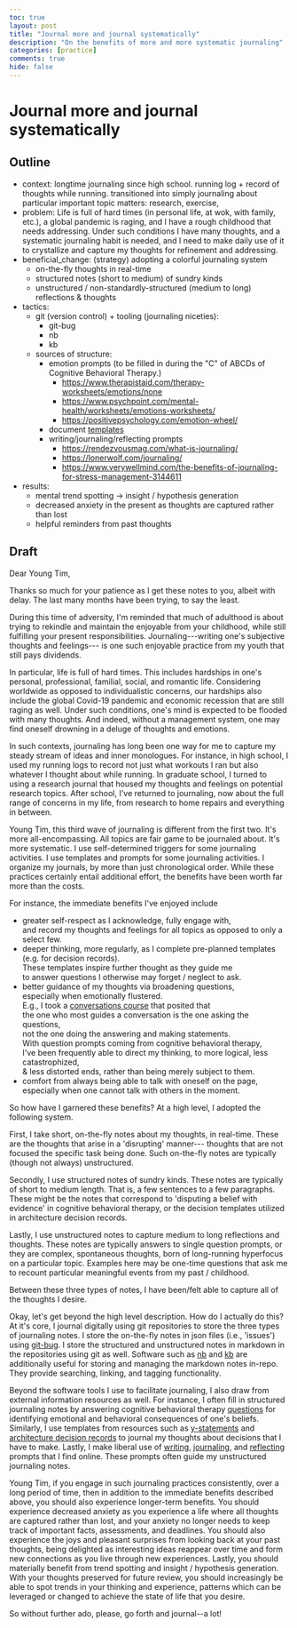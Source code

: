 ```yaml
---
toc: true
layout: post
title: "Journal more and journal systematically"
description: "On the benefits of more and more systematic journaling"
categories: [practice]
comments: true
hide: false
---
```

# Journal more and journal systematically

## Outline

- context:
  longtime journaling since high school.
  running log + record of thoughts while running.
  transitioned into simply journaling about particular important topic matters:
  research, exercise,
- problem:
  Life is full of hard times (in personal life, at wok, with family, etc.),
  a global pandemic is raging,
  and I have a rough childhood that needs addressing.
  Under such conditions I have many thoughts,
  and a systematic journaling habit is needed,
  and I need to make daily use of it to crystallize and capture my thoughts for
  refinement and addressing.
- beneficial_change: (strategy) adopting a colorful journaling system
  - on-the-fly thoughts in real-time
  - structured notes (short to medium) of sundry kinds
  - unstructured / non-standardly-structured (medium to long)
    reflections & thoughts
- tactics:
  - git (version control) + tooling (journaling niceties):
    - git-bug
    - nb
    - kb
  - sources of structure:
    - emotion prompts
      (to be filled in during the "C" of ABCDs of Cognitive Behavioral Therapy.)
      - https://www.therapistaid.com/therapy-worksheets/emotions/none
      - https://www.psychpoint.com/mental-health/worksheets/emotions-worksheets/
      - https://positivepsychology.com/emotion-wheel/
    - document [templates](https://timothyb0912.github.io/templates/)
    - writing/journaling/reflecting prompts
      - https://rendezvousmag.com/what-is-journaling/
      - https://lonerwolf.com/journaling/
      - https://www.verywellmind.com/the-benefits-of-journaling-for-stress-management-3144611
- results:
  - mental trend spotting -> insight / hypothesis generation
  - decreased anxiety in the present
    as thoughts are captured rather than lost
  - helpful reminders from past thoughts


## Draft
Dear Young Tim,

Thanks so much for your patience as I get these notes to you,
albeit with delay.
The last many months have been trying, to say the least.

During this time of adversity,
I'm reminded that much of adulthood is about trying to
rekindle and maintain the enjoyable from your childhood,
while still fulfilling your present responsibilities.
Journaling---writing one's subjective thoughts and feelings---
is one such enjoyable practice from my youth that still pays dividends.

In particular, life is full of hard times.
This includes hardships in one's
personal, professional, familial, social, and romantic life.
Considering worldwide as opposed to individualistic concerns,
our hardships also include the global Covid-19 pandemic and
economic recession that are still raging as well.
Under such conditions,
one's mind is expected to be flooded with many thoughts.
And indeed, without a management system, one may find oneself
drowning in a deluge of thoughts and emotions.

In such contexts,
journaling has long been one way for me to capture my steady
stream of ideas and inner monologues.
For instance, in high school,
I used my running logs to record not just what workouts I ran
but also whatever I thought about while running.
In graduate school, I turned to using a research journal that
housed my thoughts and feelings on potential research topics.
After school, I've returned to journaling,
now about the full range of concerns in my life,
from research to home repairs and everything in between.

Young Tim,
this third wave of journaling is different from the first two.
It's more all-encompassing.
All topics are fair game to be journaled about.
It's more systematic.
I use self-determined triggers for some journaling activities.
I use templates and prompts for some journaling activities.
I organize my journals, by more than just chronological order.
While these practices certainly entail additional effort,
the benefits have been worth far more than the costs.

For instance, the immediate benefits I've enjoyed include
- greater self-respect as I acknowledge, fully engage with,  
  and record my thoughts and feelings for all topics
  as opposed to only a select few.
- deeper thinking, more regularly, as I complete
  pre-planned templates (e.g. for decision records).  
  These templates inspire further thought as they guide me  
  to answer questions I otherwise may forget / neglect to ask.
- better guidance of my thoughts via broadening questions,  
  especially when emotionally flustered.  
  E.g., I took a [conversations course](https://www.udemy.com/course/build-better-relationships/) that posited that  
  the one who most guides a conversation is
  the one asking the questions,  
  not the one doing the answering and making statements.  
  With question prompts coming from
  cognitive behavioral therapy,  
  I've been frequently able to direct my thinking,
  to more logical, less catastrophized,  
  & less distorted ends,
  rather than being merely subject to them.
- comfort from always being able to talk with oneself
  on the page,  
  especially when one cannot talk with others in the moment.

So how have I garnered these benefits?
At a high level, I adopted the following system.

First, I take short, on-the-fly notes about my thoughts,
in real-time.
These are the thoughts that arise in a 'disrupting' manner---
thoughts that are not focused the specific task being done.
Such on-the-fly notes are typically (though not always)
unstructured.

Secondly, I use structured notes of sundry kinds.
These notes are typically of short to medium length.
That is, a few sentences to a few paragraphs.
These might be the notes that correspond to
'disputing a belief with evidence'
in cognitive behavioral therapy,
or the decision templates utilized in
architecture decision records.

Lastly, I use unstructured notes
to capture medium to long reflections and thoughts.
These notes are typically answers to single question prompts,
or they are complex, spontaneous thoughts,
born of long-running hyperfocus on a particular topic.
Examples here may be one-time questions that ask me to
recount particular meaningful events from my past / childhood.

Between these three types of notes,
I have been/felt able to capture all of the thoughts I desire.

Okay, let's get beyond the high level description.
How do I actually do this?
At it's core, I journal digitally using git repositories to
store the three types of journaling notes.
I store the on-the-fly notes in json files (i.e., 'issues')
using [git-bug](https://github.com/MichaelMure/git-bug).
I store the structured and unstructured notes in markdown in
the repositories using git as well.
Software such as [nb](https://xwmx.github.io/nb/) and
[kb](https://github.com/gnebbia/kb) are additionally useful
for storing and managing the markdown notes in-repo.
They provide searching, linking, and tagging functionality.

Beyond the software tools I use to facilitate journaling,
I also draw from external information resources as well.
For instance,
I often fill in structured journaling notes by answering
cognitive behavioral therapy [questions](https://positivepsychology.com/albert-ellis-abc-model-rebt-cbt/)
for identifying
emotional and behavioral consequences of one's beliefs.
Similarly, I use templates from resources such as [y-statements](https://www.infoq.com/articles/sustainable-architectural-design-decisions/)
and [architecture decision records](https://adr.github.io/) to journal my thoughts
about decisions that I have to make.
Lastly, I make liberal use of [writing](https://www.dreamerswriting.com/healing-writing-prompts/), [journaling](https://rendezvousmag.com/what-is-journaling/), and
[reflecting](https://spirithandbook.com/shadow-work-35-journal-prompts-for-deep-healing/) prompts that I find online.
These prompts often guide my unstructured journaling notes.

Young Tim,
if you engage in such journaling practices consistently,
over a long period of time,
then in addition to the immediate benefits described above,
you should also experience longer-term benefits.
You should experience decreased anxiety as you experience
a life where all thoughts are captured rather than lost, and
your anxiety no longer needs to keep track of important facts,
assessments, and deadlines.
You should also experience the joys and pleasant surprises
from looking back at your past thoughts,
being delighted as interesting ideas reappear over time
and form new connections as you live through new experiences.
Lastly, you should materially benefit from trend spotting
and insight / hypothesis generation.
With your thoughts preserved for future review,
you should increasingly be able to spot trends in your
thinking and experience,
patterns which can be leveraged or changed
to achieve the state of life that you desire.

So without further ado, please, go forth and journal--a lot!
